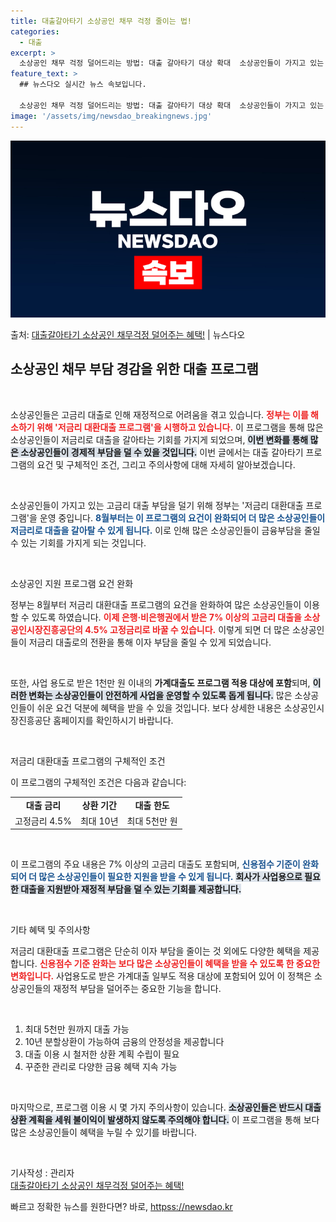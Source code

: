 ```yaml
---
title: 대출갈아타기 소상공인 채무 걱정 줄이는 법!
categories:
  - 대출
excerpt: >
  소상공인 채무 걱정 덜어드리는 방법: 대출 갈아타기 대상 확대  소상공인들이 가지고 있는 고금리 대출 부담을…
feature_text: >
  ## 뉴스다오 실시간 뉴스 속보입니다.

  소상공인 채무 걱정 덜어드리는 방법: 대출 갈아타기 대상 확대  소상공인들이 가지고 있는 고금리 대출 부담을…
image: '/assets/img/newsdao_breakingnews.jpg'
---
```


![뉴스다오 속보](/assets/img/newsdao_breakingnews.jpg)

<p>출처: <a href="httpss://newsdao.kr/4938" rel="dofollow">대출갈아타기 소상공인 채무걱정 덜어주는 혜택!</a> | 뉴스다오</p>

<h2 data-ke-size="size26">소상공인 채무 부담 경감을 위한 대출 프로그램</h2>

<p data-ke-size="size16">&nbsp;</p>

소상공인들은 고금리 대출로 인해 재정적으로 어려움을 겪고 있습니다. <b><span style="color: #ee2323;">정부는 이를 해소하기 위해 '저금리 대환대출 프로그램'을 시행하고 있습니다.</span></b> 이 프로그램을 통해 많은 소상공인들이 저금리로 대출을 갈아타는 기회를 가지게 되었으며, <b><span style="background-color: #21538527;">이번 변화를 통해 많은 소상공인들이 경제적 부담을 덜 수 있을 것입니다.</span></b> 이번 글에서는 대출 갈아타기 프로그램의 요건 및 구체적인 조건, 그리고 주의사항에 대해 자세히 알아보겠습니다.

<p data-ke-size="size16">&nbsp;</p>

소상공인들이 가지고 있는 고금리 대출 부담을 덜기 위해 정부는 '저금리 대환대출 프로그램'을 운영 중입니다. <b><span style="color: #1a5490;">8월부터는 이 프로그램의 요건이 완화되어 더 많은 소상공인들이 저금리로 대출을 갈아탈 수 있게 됩니다.</span></b> 이로 인해 많은 소상공인들이 금융부담을 줄일 수 있는 기회를 가지게 되는 것입니다.

<p data-ke-size="size16">&nbsp;</p>

소상공인 지원 프로그램 요건 완화

정부는 8월부터 저금리 대환대출 프로그램의 요건을 완화하여 많은 소상공인들이 이용할 수 있도록 하였습니다. <b><span style="color: #ee2323;">이제 은행·비은행권에서 받은 7% 이상의 고금리 대출을 소상공인시장진흥공단의 4.5% 고정금리로 바꿀 수 있습니다.</span></b> 이렇게 되면 더 많은 소상공인들이 저금리 대출로의 전환을 통해 이자 부담을 줄일 수 있게 되었습니다.

<p data-ke-size="size16">&nbsp;</p>

또한, 사업 용도로 받은 1천만 원 이내의 <b>가계대출도 프로그램 적용 대상에 포함</b>되며, <b><span style="background-color: #21538527;">이러한 변화는 소상공인들이 안전하게 사업을 운영할 수 있도록 돕게 됩니다.</span></b> 많은 소상공인들이 쉬운 요건 덕분에 혜택을 받을 수 있을 것입니다. 보다 상세한 내용은 소상공인시장진흥공단 홈페이지를 확인하시기 바랍니다.

<p data-ke-size="size16">&nbsp;</p>

저금리 대환대출 프로그램의 구체적인 조건

이 프로그램의 구체적인 조건은 다음과 같습니다:

<table>
<tr>
<td style="text-align: center; height: 17px;"><b>대출 금리</b></td>
<td style="text-align: center; height: 17px;"><b>상환 기간</b></td>
<td style="text-align: center; height: 17px;"><b>대출 한도</b></td>
</tr>
<tr>
<td style="text-align: center; height: 17px;">고정금리 4.5%</td>
<td style="text-align: center; height: 17px;">최대 10년</td>
<td style="text-align: center; height: 17px;">최대 5천만 원</td>
</tr>
</table>

<p data-ke-size="size16">&nbsp;</p>

이 프로그램의 주요 내용은 7% 이상의 고금리 대출도 포함되며, <b><span style="color: #1a5490;">신용점수 기준이 완화되어 더 많은 소상공인들이 필요한 지원을 받을 수 있게 됩니다.</span></b> <b><span style="background-color: #21538527;">회사가 사업용으로 필요한 대출을 지원받아 재정적 부담을 덜 수 있는 기회를 제공합니다.</span></b>

<p data-ke-size="size16">&nbsp;</p>

기타 혜택 및 주의사항

저금리 대환대출 프로그램은 단순히 이자 부담을 줄이는 것 외에도 다양한 혜택을 제공합니다. <b><span style="color: #ee2323;">신용점수 기준 완화는 보다 많은 소상공인들이 혜택을 받을 수 있도록 한 중요한 변화입니다.</span></b> 사업용도로 받은 가계대출 일부도 적용 대상에 포함되어 있어 이 정책은 소상공인들의 재정적 부담을 덜어주는 중요한 기능을 합니다.

<p data-ke-size="size16">&nbsp;</p>

<ol>
<li>최대 5천만 원까지 대출 가능</li>
<li>10년 분할상환이 가능하여 금융의 안정성을 제공합니다</li>
<li>대출 이용 시 철저한 상환 계획 수립이 필요</li>
<li>꾸준한 관리로 다양한 금융 혜택 지속 가능</li>
</ol>

<p data-ke-size="size16">&nbsp;</p>

마지막으로, 프로그램 이용 시 몇 가지 주의사항이 있습니다. <b><span style="background-color: #21538527;">소상공인들은 반드시 대출 상환 계획을 세워 불이익이 발생하지 않도록 주의해야 합니다.</span></b> 이 프로그램을 통해 보다 많은 소상공인들이 혜택을 누릴 수 있기를 바랍니다. 

<p data-ke-size="size16">&nbsp;</p>

기사작성 : 관리자  
<a href="httpss://newsdao.kr/4938">대출갈아타기 소상공인 채무걱정 덜어주는 혜택!</a> 

빠르고 정확한 뉴스를 원한다면? 바로, <a href="httpss://newsdao.kr" rel="dofollow">httpss://newsdao.kr</a>


